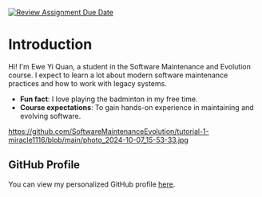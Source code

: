 [![Review Assignment Due Date](https://classroom.github.com/assets/deadline-readme-button-22041afd0340ce965d47ae6ef1cefeee28c7c493a6346c4f15d667ab976d596c.svg)](https://classroom.github.com/a/O-1AGqKT)
# Introduction
Hi! I'm Ewe Yi Quan, a student in the Software Maintenance
and Evolution course.
I expect to learn a lot about modern software maintenance
practices and how to work with legacy systems.
- **Fun fact**: I love playing the badminton in my free time.
- **Course expectations**: To gain hands-on experience in
maintaining and evolving software.
 <!-- Link to the uploaded image -->
https://github.com/SoftwareMaintenanceEvolution/tutorial-1-miracle1116/blob/main/photo_2024-10-07_15-53-33.jpg

## GitHub Profile
You can view my personalized GitHub profile
[here](https://github.com/miracle1116).
